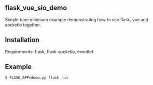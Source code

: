 ## flask_vue_sio_demo  

Simple bare minimum example demonstrating how to use flask, vue and socketio together. 


## Installation

Requirements: flask, flask-socketio, eventlet

## Example

```bash
$ FLASK_APP=demo.py flask run 

```



